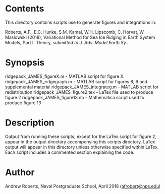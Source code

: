 # Contents

This directory contains scripts use to generate figures and integrations in:

Roberts, A.F., E.C. Hunke, S.M. Kamal, W.H. Lipscomb, C. Horvat, W. Maslowski (2018),
Variational Method for Sea Ice Ridging in Earth System Models, Part I: Theory, *submitted to J. Adv. Model Earth Sy.*.


# Synopsis

ridgepack\_JAMES\_figureX.m    - MATLAB script for figure X 
ridgepack\_JAMES\_ridgegraph.m - MATLAB script for figures 8, 9 and supplemental material
ridgepack\_JAMES\_integrateg.m - MATLAB script for redistribution
ridgepack\_JAMES\_figure2.tex  - LaTex file used to produce figure 2
ridgepack\_JAMES\_figure13.nb  - Mathematica script used to produce figure 13


# Description

Output from running these scripts, except for the LaTex script for figure 2, appear 
in the output directory accomponying this scripts directory.  LaTex output will appear 
in this directory unless otherwise specified within LaTex. Each script includes
a commented section explaining the code. 


# Author 

Andrew Roberts, Naval Postgraduate School, April 2018 (afrobert@nps.edu)








